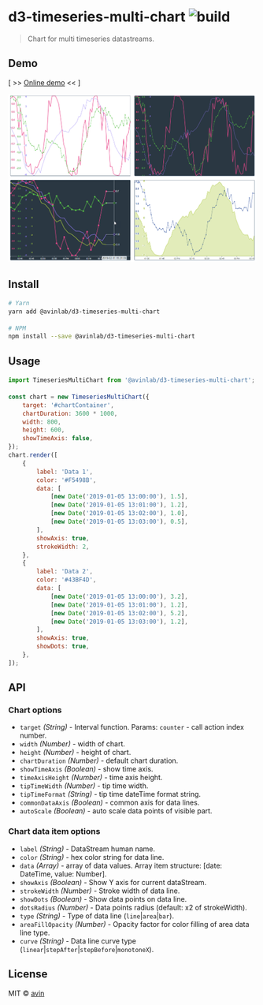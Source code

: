 # d3-timeseries-multi-chart ![build](https://travis-ci.org/avin/d3-timeseries-multi-chart.svg?branch=master)

> Chart for multi timeseries datastreams.

## Demo

[ >> [Online demo](https://avin.github.io/react-flash-change) << ]

[![Preview](./assets/preview.png)](https://avin.github.io/d3-timeseries-multi-chart)

## Install

```bash
# Yarn
yarn add @avinlab/d3-timeseries-multi-chart

# NPM
npm install --save @avinlab/d3-timeseries-multi-chart
```

## Usage

```js
import TimeseriesMultiChart from '@avinlab/d3-timeseries-multi-chart';

const chart = new TimeseriesMultiChart({
    target: '#chartContainer',
    chartDuration: 3600 * 1000,
    width: 800,
    height: 600,
    showTimeAxis: false,
});
chart.render([
    {
        label: 'Data 1',
        color: '#F5498B',
        data: [
            [new Date('2019-01-05 13:00:00'), 1.5],
            [new Date('2019-01-05 13:01:00'), 1.2],
            [new Date('2019-01-05 13:02:00'), 1.0],
            [new Date('2019-01-05 13:03:00'), 0.5],
        ],
        showAxis: true,
        strokeWidth: 2,
    },
    {
        label: 'Data 2',
        color: '#43BF4D',
        data: [
            [new Date('2019-01-05 13:00:00'), 3.2],
            [new Date('2019-01-05 13:01:00'), 1.2],
            [new Date('2019-01-05 13:02:00'), 5.2],
            [new Date('2019-01-05 13:03:00'), 1.2],
        ],
        showAxis: true,
        showDots: true,
    },
]);
```

## API

### Chart options

* `target` _(String)_ - Interval function. Params: `counter` - call action index number.
* `width` _(Number)_ - width of chart.
* `height` _(Number)_ - height of chart.
* `chartDuration` _(Number)_ - default chart duration.
* `showTimeAxis` _(Boolean)_ - show time axis.
* `timeAxisHeight` _(Number)_ - time axis height.
* `tipTimeWidth` _(Number)_ - tip time width.
* `tipTimeFormat` _(String)_ - tip time dateTime format string.
* `commonDataAxis` _(Boolean)_ - common axis for data lines.
* `autoScale` _(Boolean)_ - auto scale data points of visible part.

### Chart data item options

* `label` _(String)_ - DataStream human name.
* `color` _(String)_ - hex color string for data line.
* `data` _(Array)_ - array of data values. Array item structure: [date: DateTime, value: Number].
* `showAxis` _(Boolean)_ - Show Y axis for current dataStream.
* `strokeWidth` _(Number)_ - Stroke width of data line.
* `showDots` _(Boolean)_ - Show data points on data line.
* `dotsRadius` _(Number)_ - Data points radius (default: x2 of strokeWidth).
* `type` _(String)_ - Type of data line (`line`|`area`|`bar`).
* `areaFillOpacity` _(Number)_ - Opacity factor for color filling of area data line type.
* `curve` _(String)_ - Data line curve type (`linear`|`stepAfter`|`stepBefore`|`monotoneX`).

## License

MIT © [avin](https://github.com/avin)
